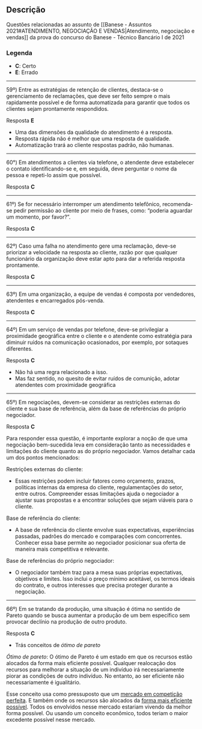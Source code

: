 ## Descrição
Questões relacionadas ao assunto de [[Banese - Assuntos 2021#ATENDIMENTO, NEGOCIAÇÃO E VENDAS|Atendimento, negociação e vendas]] da prova do concurso do Banese - Técnico Bancário I de 2021

### Legenda
- **C**: Certo
- **E**: Errado

---

59º) Entre as estratégias de retenção de clientes, destaca-se o gerenciamento de reclamações, que deve ser feito sempre o mais rapidamente possível e de forma automatizada para garantir que todos os clientes sejam prontamente respondidos.

Resposta **E**
- Uma das dimensões da qualidade do atendimento é a resposta.
- Resposta rápida não é melhor que uma resposta de qualidade.
- Automatização trará ao cliente respostas padrão, não humanas.

---

60°) Em atendimentos a clientes via telefone, o atendente deve estabelecer o contato identificando-se e, em seguida, deve perguntar o nome da pessoa e repeti-lo assim que possível.

Resposta **C**

---

61º) Se for necessário interromper um atendimento telefônico, recomenda-se pedir permissão ao cliente por meio de frases, como: “poderia aguardar um momento, por favor?”.

Resposta **C**

---

62º)  Caso uma falha no atendimento gere uma reclamação, deve-se priorizar a velocidade na resposta ao cliente, razão por que qualquer funcionário da organização deve estar apto para dar a referida resposta prontamente.

Resposta  **C**

---

63º) Em uma organização, a equipe de vendas é composta por vendedores, atendentes e encarregados pós-venda.

Resposta **C**

---

64º) Em um serviço de vendas por telefone, deve-se privilegiar a proximidade geográfica entre o cliente e o atendente como estratégia para diminuir ruídos na comunicação ocasionados, por exemplo, por sotaques diferentes.

Resposta **C**
- Não há uma regra relacionado a isso.
- Mas faz sentido, no quesito de evitar ruídos de comunição, adotar atendentes com proximidade geográfica

---

65º) Em negociações, devem-se considerar as restrições externas do cliente e sua base de referência, além da base de referências do próprio negociador.

Resposta **C**

Para responder essa questão, é importante explorar a noção de que uma negociação bem-sucedida leva em consideração tanto as necessidades e limitações do cliente quanto as do próprio negociador. Vamos detalhar cada um dos pontos mencionados:

Restrições externas do cliente:
- Essas restrições podem incluir fatores como orçamento, prazos, políticas internas da empresa do cliente, regulamentações do setor, entre outros. Compreender essas limitações ajuda o negociador a ajustar suas propostas e a encontrar soluções que sejam viáveis para o cliente.

Base de referência do cliente:
- A base de referência do cliente envolve suas expectativas, experiências passadas, padrões do mercado e comparações com concorrentes. Conhecer essa base permite ao negociador posicionar sua oferta de maneira mais competitiva e relevante.

Base de referências do próprio negociador:
- O negociador também traz para a mesa suas próprias expectativas, objetivos e limites. Isso inclui o preço mínimo aceitável, os termos ideais do contrato, e outros interesses que precisa proteger durante a negociação.

---

66º) Em se tratando da produção, uma situação é ótima no sentido de Pareto quando se busca aumentar a produção de um bem específico sem provocar declínio na produção de outro produto.

Resposta **C**
- Trás conceitos de *ótimo de pareto*

*Ótimo de pareto*: O ótimo de Pareto é um estado em que os recursos estão alocados da forma mais eficiente possível. Qualquer realocação dos recursos para melhorar a situação de um indivíduo irá necessariamente piorar as condições de outro indivíduo. No entanto, ao ser eficiente não necessariamente é igualitário.

Esse conceito usa como pressuposto que um [mercado em competição perfeita](https://www.suno.com.br/artigos/mercado-competitivo/). E também onde os recursos são alocados da [forma mais eficiente possível](https://www.suno.com.br/artigos/oferta-demanda/). Todos os envolvidos nesse mercado estariam vivendo da melhor forma possível. Ou usando um conceito econômico, todos teriam o maior excedente possível nesse mercado.